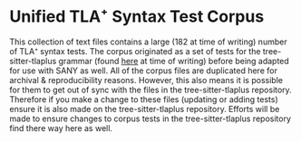 # Unified TLA⁺ Syntax Test Corpus

This collection of text files contains a large (182 at time of writing) number of TLA⁺ syntax tests.
The corpus originated as a set of tests for the tree-sitter-tlaplus grammar (found [here](https://github.com/tlaplus-community/tree-sitter-tlaplus) at time of writing) before being adapted for use with SANY as well.
All of the corpus files are duplicated here for archival & reproducibility reasons.
However, this also means it is possible for them to get out of sync with the files in the tree-sitter-tlaplus repository.
Therefore if you make a change to these files (updating or adding tests) ensure it is also made on the tree-sitter-tlaplus repository.
Efforts will be made to ensure changes to corpus tests in the tree-sitter-tlaplus repository find there way here as well.

